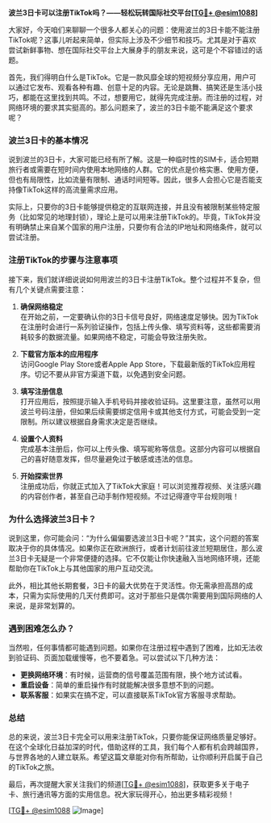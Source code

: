 **波兰3日卡可以注册TikTok吗？——轻松玩转国际社交平台[[TG💪+ @esim1088](https://t.me/s/esim1088)]**

大家好，今天咱们来聊聊一个很多人都关心的问题：使用波兰的3日卡能不能注册TikTok呢？这事儿听起来简单，但实际上涉及不少细节和技巧。尤其是对于喜欢尝试新鲜事物、想在国际社交平台上大展身手的朋友来说，这可是个不容错过的话题。

首先，我们得明白什么是TikTok。它是一款风靡全球的短视频分享应用，用户可以通过它发布、观看各种有趣、创意十足的内容。无论是跳舞、搞笑还是生活小技巧，都能在这里找到共鸣。不过，想要用它，就得先完成注册。而注册的过程，对网络环境的要求其实挺高的。那么问题来了，波兰的3日卡能不能满足这个要求呢？

### 波兰3日卡的基本情况

说到波兰的3日卡，大家可能已经有所了解。这是一种临时性的SIM卡，适合短期旅行者或需要在短时间内使用本地网络的人群。它的优点是价格实惠、使用方便，但也有局限性，比如流量有限制、通话时间短等。因此，很多人会担心它是否能支持像TikTok这样的高流量需求应用。

实际上，只要你的3日卡能够提供稳定的互联网连接，并且没有被限制某些特定服务（比如常见的地理封锁），理论上是可以用来注册TikTok的。毕竟，TikTok并没有明确禁止来自某个国家的用户注册，只要你有合法的IP地址和网络条件，就可以尝试注册。

### 注册TikTok的步骤与注意事项

接下来，我们就详细说说如何用波兰的3日卡注册TikTok。整个过程并不复杂，但有几个关键点需要注意：

1. **确保网络稳定**  
   在开始之前，一定要确认你的3日卡信号良好，网络速度足够快。因为TikTok在注册时会进行一系列验证操作，包括上传头像、填写资料等，这些都需要消耗较多的数据流量。如果网络不稳定，可能会导致注册失败。

2. **下载官方版本的应用程序**  
   访问Google Play Store或者Apple App Store，下载最新版的TikTok应用程序。切记不要从非官方渠道下载，以免遇到安全问题。

3. **填写注册信息**  
   打开应用后，按照提示输入手机号码并接收验证码。这里要注意，虽然可以用波兰号码注册，但如果后续需要绑定信用卡或其他支付方式，可能会受到一定限制。所以建议根据自身需求决定是否继续。

4. **设置个人资料**  
   完成基本注册后，你可以上传头像、填写昵称等信息。这部分内容可以根据自己的喜好随意发挥，但尽量避免过于敏感或违法的信息。

5. **开始探索世界**  
   注册成功后，你就正式加入了TikTok大家庭！可以浏览推荐视频、关注感兴趣的内容创作者，甚至自己动手制作短视频。不过记得遵守平台规则哦！

### 为什么选择波兰3日卡？

说到这里，你可能会问：“为什么偏偏要选波兰3日卡呢？”其实，这个问题的答案取决于你的具体情况。如果你正在欧洲旅行，或者计划前往波兰短期居住，那么波兰3日卡无疑是一个非常便捷的选择。它不仅能让你快速融入当地网络环境，还能帮助你在TikTok上与其他国家的用户互动交流。

此外，相比其他长期套餐，3日卡的最大优势在于灵活性。你无需承担高昂的成本，只需为实际使用的几天付费即可。这对于那些只是偶尔需要用到国际网络的人来说，是非常划算的。

### 遇到困难怎么办？

当然啦，任何事情都可能遇到问题。如果你在注册过程中遇到了困难，比如无法收到验证码、页面加载缓慢等，也不要着急。可以尝试以下几种方法：

- **更换网络环境**：有时候，运营商的信号覆盖范围有限，换个地方试试看。
- **重启设备**：简单的重启操作有时就能解决很多意想不到的问题。
- **联系客服**：如果实在搞不定，可以直接联系TikTok官方客服寻求帮助。

### 总结

总的来说，波兰3日卡完全可以用来注册TikTok，只要你能保证网络质量足够好。在这个全球化日益加深的时代，借助这样的工具，我们每个人都有机会跨越国界，与世界各地的人建立联系。希望这篇文章能对你有所帮助，让你顺利开启属于自己的TikTok之旅。

最后，再次提醒大家关注我们的频道[[TG💪+ @esim1088](https://t.me/s/esim1088)]，获取更多关于电子卡、旅行通讯等方面的实用信息。祝大家玩得开心，拍出更多精彩视频！

[[TG💪+ @esim1088](https://t.me/s/esim1088) ![Image](https://i.postimg.cc/4NQfJmqS/Snipaste-2025-05-13-00-14-12.png)]